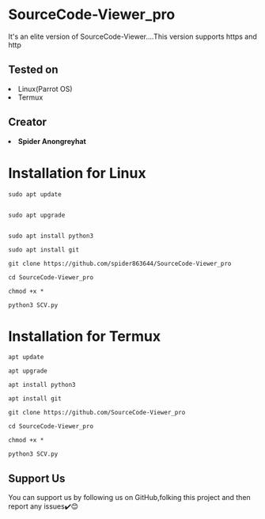 # SourceCode-Viewer_pro
It's an elite version of SourceCode-Viewer....This version supports https and http
## Tested on
<li>Linux(Parrot OS)<br></li>
<li>Termux</li>

## Creator
<li><b>Spider Anongreyhat</li></b>

# Installation for Linux
```
sudo apt update


sudo apt upgrade


sudo apt install python3

sudo apt install git

git clone https://github.com/spider863644/SourceCode-Viewer_pro

cd SourceCode-Viewer_pro

chmod +x *

python3 SCV.py
```

# Installation for Termux
```
apt update

apt upgrade

apt install python3

apt install git

git clone https://github.com/SourceCode-Viewer_pro

cd SourceCode-Viewer_pro

chmod +x *

python3 SCV.py

```
## Support Us
You can support us by following us on GitHub,folking this project and then report any issues✔️😊
